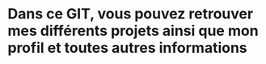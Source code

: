 # Dans ce GIT, vous pouvez retrouver mes différents projets ainsi que mon profil et toutes autres informations

